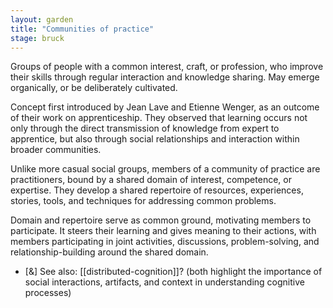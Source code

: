 ```yaml
---  
layout: garden
title: "Communities of practice"
stage: bruck
---
```


Groups of people with a common interest, craft, or profession, who improve their skills through regular interaction and knowledge sharing. May emerge organically, or be deliberately cultivated.

Concept first introduced by Jean Lave and Etienne Wenger, as an outcome of their work on apprenticeship. They observed that learning occurs not only through the direct transmission of knowledge from expert to apprentice, but also through social relationships and interaction within broader communities.

Unlike more casual social groups, members of a community of practice are practitioners, bound by a shared domain of interest, competence, or expertise. They develop a shared repertoire of resources, experiences, stories, tools, and techniques for addressing common problems.

Domain and repertoire serve as common ground, motivating members to participate. It steers their learning and gives meaning to their actions, with members participating in joint activities, discussions, problem-solving, and relationship-building around the shared domain.

- [&] See also: [[distributed-cognition]]? (both highlight the importance of social interactions, artifacts, and context in understanding cognitive processes)
